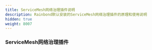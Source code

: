 ```yaml
---
title: ServiceMesh网络治理插件说明
description: Rainbond默认安装的ServiceMesh网络治理插件的原理和使用说明
hidden: true
weight: 8007
---
```


### ServiceMesh网络治理插件

